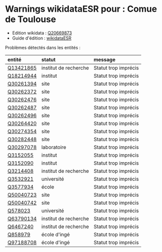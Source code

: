 Warnings wikidataESR pour : Comue de Toulouse
================

- Edition wikidata : [Q20669873](https://www.wikidata.org/wiki/Q20669873)
- Guide d'édition : [wikidataESR](https://github.com/cpesr/wikidataESR/)



Problèmes détectés dans les entités :

|entité                                               |statut                |message              |
|:----------------------------------------------------|:---------------------|:--------------------|
|[Q13421865](https://www.wikidata.org/wiki/Q13421865) |institut de recherche |Statut trop imprécis |
|[Q18214944](https://www.wikidata.org/wiki/Q18214944) |institut              |Statut trop imprécis |
|[Q30261394](https://www.wikidata.org/wiki/Q30261394) |site                  |Statut trop imprécis |
|[Q30262372](https://www.wikidata.org/wiki/Q30262372) |site                  |Statut trop imprécis |
|[Q30262476](https://www.wikidata.org/wiki/Q30262476) |site                  |Statut trop imprécis |
|[Q30262487](https://www.wikidata.org/wiki/Q30262487) |site                  |Statut trop imprécis |
|[Q30262496](https://www.wikidata.org/wiki/Q30262496) |site                  |Statut trop imprécis |
|[Q30264420](https://www.wikidata.org/wiki/Q30264420) |site                  |Statut trop imprécis |
|[Q30274354](https://www.wikidata.org/wiki/Q30274354) |site                  |Statut trop imprécis |
|[Q30282448](https://www.wikidata.org/wiki/Q30282448) |site                  |Statut trop imprécis |
|[Q30297078](https://www.wikidata.org/wiki/Q30297078) |laboratoire           |Statut trop imprécis |
|[Q3152055](https://www.wikidata.org/wiki/Q3152055)   |institut              |Statut trop imprécis |
|[Q3152090](https://www.wikidata.org/wiki/Q3152090)   |institut              |Statut trop imprécis |
|[Q3214408](https://www.wikidata.org/wiki/Q3214408)   |institut de recherche |Statut trop imprécis |
|[Q3532921](https://www.wikidata.org/wiki/Q3532921)   |université            |Statut trop imprécis |
|[Q3577934](https://www.wikidata.org/wiki/Q3577934)   |école                 |Statut trop imprécis |
|[Q50040723](https://www.wikidata.org/wiki/Q50040723) |site                  |Statut trop imprécis |
|[Q50040742](https://www.wikidata.org/wiki/Q50040742) |site                  |Statut trop imprécis |
|[Q578023](https://www.wikidata.org/wiki/Q578023)     |université            |Statut trop imprécis |
|[Q63790134](https://www.wikidata.org/wiki/Q63790134) |institut de recherche |Statut trop imprécis |
|[Q6467240](https://www.wikidata.org/wiki/Q6467240)   |institut de recherche |Statut trop imprécis |
|[Q858979](https://www.wikidata.org/wiki/Q858979)     |école d'ingé          |Statut trop imprécis |
|[Q97188708](https://www.wikidata.org/wiki/Q97188708) |école d'ingé          |Statut trop imprécis |
